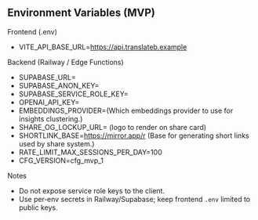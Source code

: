 ## Environment Variables (MVP)

Frontend (.env)
- VITE_API_BASE_URL=https://api.translateb.example

Backend (Railway / Edge Functions)
- SUPABASE_URL=
- SUPABASE_ANON_KEY=
- SUPABASE_SERVICE_ROLE_KEY=
- OPENAI_API_KEY=
- EMBEDDINGS_PROVIDER=(Which embeddings provider to use for insights clustering.)
- SHARE_OG_LOCKUP_URL= (logo to render on share card)
- SHORTLINK_BASE=https://mirror.app/r (Base for generating short links used by share system.)
- RATE_LIMIT_MAX_SESSIONS_PER_DAY=100
- CFG_VERSION=cfg_mvp_1

Notes
- Do not expose service role keys to the client.
- Use per‑env secrets in Railway/Supabase; keep frontend `.env` limited to public keys.

